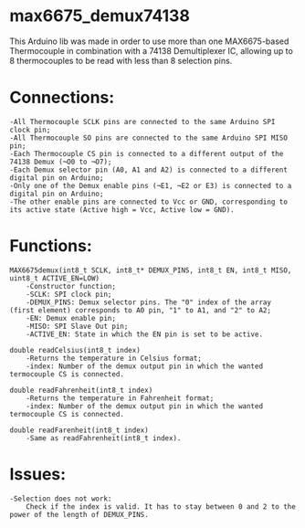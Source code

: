 # max6675_demux74138

This Arduino lib was made in order to use more than one MAX6675-based Thermocouple in combination with a 74138 Demultiplexer IC, allowing up to 8 thermocouples to be read with less than 8 selection pins.

# Connections:
    -All Thermocouple SCLK pins are connected to the same Arduino SPI clock pin;
    -All Thermocouple SO pins are connected to the same Arduino SPI MISO pin;
    -Each Thermocouple CS pin is connected to a different output of the 74138 Demux (¬O0 to ¬O7);
    -Each Demux selector pin (A0, A1 and A2) is connected to a different digital pin on Arduino;
    -Only one of the Demux enable pins (¬E1, ¬E2 or E3) is connected to a digital pin on Arduino; 
    -The other enable pins are connected to Vcc or GND, corresponding to its active state (Active high = Vcc, Active low = GND).

# Functions:
    MAX6675demux(int8_t SCLK, int8_t* DEMUX_PINS, int8_t EN, int8_t MISO, uint8_t ACTIVE_EN=LOW)
        -Constructor function;
        -SCLK: SPI clock pin;
        -DEMUX_PINS: Demux selector pins. The "0" index of the array (first element) corresponds to A0 pin, "1" to A1, and "2" to A2;
        -EN: Demux enable pin;
        -MISO: SPI Slave Out pin;
        -ACTIVE_EN: State in which the EN pin is set to be active.
        
    double readCelsius(int8_t index)
        -Returns the temperature in Celsius format;
        -index: Number of the demux output pin in which the wanted termocouple CS is connected.
        
    double readFahrenheit(int8_t index)
        -Returns the temperature in Fahrenheit format;
        -index: Number of the demux output pin in which the wanted termocouple CS is connected.
        
    double readFarenheit(int8_t index)
        -Same as readFahrenheit(int8_t index).

# Issues:
    -Selection does not work:
        Check if the index is valid. It has to stay between 0 and 2 to the power of the length of DEMUX_PINS.
